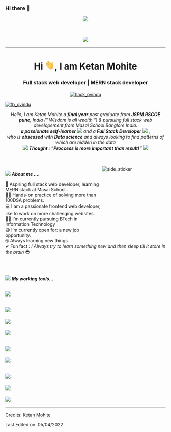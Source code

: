 ### Hi there 👋 
<p align="center">
  <img src="https://s27389.pcdn.co/wp-content/uploads/2019/08/AdobeStock_244675452.jpeg" height="200"/>
</p>
<br>

<p align="left"> 

 </p>
 <p align="center">
<img src="https://img.shields.io/badge/Age-23-blue" />
</p>
<hr>
<h1 align="center">Hi <img src="https://raw.githubusercontent.com/ABSphreak/ABSphreak/master/gifs/Hi.gif" width="30px">, I am Ketan Mohite </h1>
<h3 align="center">Full stack web developer | MERN stack developer </h3>
<p align="center">
<a href="https://www.hackerrank.com/ketanmohite8307" target="blank"><img align="center" src="https://cdn.worldvectorlogo.com/logos/hackerrank.svg" alt="hack_ovindu" height="30" width="40" /></a>

<a href="https://www.facebook.com/ketan.mohite.1004" target="blank"><img align="center" src="https://www.svgrepo.com/show/299425/facebook.svg" alt="fb_ovindu" height="30" width="40" /></a>
</p>
</p>



<p align="center">
  <em>
    Hello, I am Ketan Mohite a <b>final year</b> post graduate from <a href="https://uom.lk/"></a> <b>JSPM RSCOE pune</b>, India (" Wisdom is all wealth ") & pursuing full stack web developement from Masai School Banglore India. <br>
    <b>a passionate self-learner</b> <img src="https://github.com/TheDudeThatCode/TheDudeThatCode/blob/master/Assets/Developer.gif" width="30px"> and a <b>Full Stack Developer</b>&nbsp;<img src="https://github.com/" width="36px">&nbsp,<br>who is <b>obsessed</b>
    with <b>Data science</b> and always looking to find patterns of which are hidden in the data 
  </em> 
  <br>
  <img src="https://media.giphy.com/media/gH3LO09IOiZIqePwv9/giphy.gif" width="50" /> <b><i align="center">Thought : "Proccess is more important than result!”</i></b> <img src="https://media.giphy.com/media/qjqUcgIyRjsl2/giphy.gif" width="50" />
</p>
<br><br>
<img align="right" width=200px height=200px alt="side_sticker" src="https://media.giphy.com/media/TEnXkcsHrP4YedChhA/giphy.gif" />

<img src="https://media.giphy.com/media/iY8CRBdQXODJSCERIr/giphy.gif" width="30px">&nbsp;***About me ....***

🏫 Aspiring full stack web developer, learning MERN stack at Masai School.<br/>
👩‍💻 Hands-on practice of solving more than 100DSA problems.<br/>
💻 I am a passionate frontend web developer, like to work on more challenging websites.<br/>
👩‍🎓 I’m currently pursuing BTech in Information Technology<br/>
😃 I’m currently open for: a new job opportunity.<br/>
🤓 Always learning new things<br/>
✔ Fun fact : *I Always try to learn something new and then sleep till it store in the brain* 😎<br><br><br><br>
 

<img src="https://media.giphy.com/media/iY8CRBdQXODJSCERIr/giphy.gif" width="30px">&nbsp;***My working tools...***
<p align="left">
  
 
  <code> <img height="50" src="https://www.vectorlogo.zone/logos/java/java-ar21.svg"> </code>

  <code> <img height="50" src="https://www.vectorlogo.zone/logos/w3_html5/w3_html5-ar21.svg"> </code>
  <code> <img height="50" src="https://www.vectorlogo.zone/util/preview.html?image=/logos/w3_css/w3_css-ar21.svg"> </code>
  <code> <img height="50" src="https://www.vectorlogo.zone/logos/mysql/mysql-ar21.svg"> </code>


<code> <img height="50" src="https://www.vectorlogo.zone/util/preview.html?image=/logos/mongodb/mongodb-ar21.svg"> </code>
       <code> <img height="50" src="  https://www.vectorlogo.zone/util/preview.html?image=/logos/expressjs/expressjs-ar21.svg"> </code>

 


  <code> <img height="50" src="https://www.vectorlogo.zone/logos/reactjs/reactjs-ar21.svg"> </code>
   <code> <img height="50" src="https://www.vectorlogo.zone/util/preview.html?image=/logos/nodejs/nodejs-ar21.svg"> </code>
  <code> <img height="50" src="https://www.vectorlogo.zone/logos/javascript/javascript-ar21.svg"> </code>




-----
Credits: [Ketan Mohite](https://github.com/Ketan281)

Last Edited on: 05/04/2022





